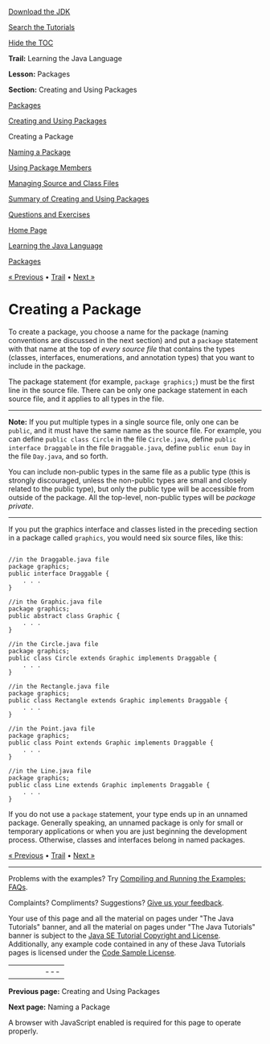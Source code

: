 [Download
the JDK](http://java.sun.com/javase/6/download.jsp)
  
[Search the
Tutorials](../../search.html)
  
[Hide the TOC](javascript:toggleLeft())

**Trail:** Learning the Java Language
  
**Lesson:** Packages
  
**Section:** Creating and Using Packages

[Packages](index.html)

[Creating and Using Packages](packages.html)

Creating a Package

[Naming a Package](namingpkgs.html)

[Using Package Members](usepkgs.html)

[Managing Source and Class Files](managingfiles.html)

[Summary of Creating and Using Packages](summary-package.html)

[Questions and Exercises](QandE/packages-questions.html)

[Home Page](../../index.html)
>
[Learning the Java Language](../index.html)
>
[Packages](index.html)

[« Previous](packages.html) • [Trail](../TOC.html) • [Next »](namingpkgs.html)

# Creating a Package

To create a package, you choose a name for the package (naming conventions are discussed in
the next section) and put a `package` statement with that name at the top of *every source file* that
contains the types (classes, interfaces, enumerations, and annotation types) that you want to include in the package.

The package statement (for example, `package graphics;`) must be the first line in the source file. There can be
only one package statement in each source file, and it applies to all types in the file.

---

**Note:** If you put multiple types in a single source file, only one can be `public`,
and it must have the same name as the source file. For example, you can define
`public class Circle`  in the file `Circle.java`, define `public interface Draggable`
in the file `Draggable.java`, define `public enum Day` in the file `Day.java`, and so forth.

You can include non-public types in the same file as a public type
(this is strongly discouraged, unless the non-public types are small and closely
related to the public type), but only the public type
will be accessible from outside of the package. All the top-level, non-public types will be *package private*.

---

If you put the graphics interface and classes listed in the preceding section in a package called `graphics`,
you would need six source files, like this:

```

//in the Draggable.java file
package graphics;
public interface Draggable {
    . . .
}

//in the Graphic.java file
package graphics;
public abstract class Graphic {
    . . .
}

//in the Circle.java file
package graphics;
public class Circle extends Graphic implements Draggable {
    . . .
}

//in the Rectangle.java file
package graphics;
public class Rectangle extends Graphic implements Draggable {
    . . .
}

//in the Point.java file
package graphics;
public class Point extends Graphic implements Draggable {
    . . .
}

//in the Line.java file
package graphics;
public class Line extends Graphic implements Draggable {
    . . .
}

```

If you do not use a `package` statement, your type
ends up in an unnamed package. Generally speaking, an unnamed package
is only for small or temporary applications or when you are just
beginning the development process.
Otherwise, classes and interfaces belong
in named packages.

[« Previous](packages.html)
•
[Trail](../TOC.html)
•
[Next »](namingpkgs.html)

---

Problems with the examples? Try [Compiling and Running
the Examples: FAQs](../../information/run-examples.html).
  
Complaints? Compliments? Suggestions? [Give
us your feedback](http://download.oracle.com/javase/feedback.html).

Your use of this page and all the material on pages under "The Java Tutorials" banner,
and all the material on pages under "The Java Tutorials" banner is subject to the [Java SE Tutorial Copyright
and License](../../information/license.html).
Additionally, any example code contained in any of these Java
Tutorials pages is licensed under the
[Code
Sample License](http://developers.sun.com/license/berkeley_license.html).

|  |  |  |  |  |
| --- | --- | --- | --- | --- |
| |  |  | | --- | --- | | duke image | Oracle logo | | [About Oracle](http://www.oracle.com/us/corporate/index.html) | [Oracle Technology Network](http://www.oracle.com/technology/index.html) | [Terms of Service](https://www.samplecode.oracle.com/servlets/CompulsoryClickThrough?type=TermsOfService) | Copyright © 1995, 2011 Oracle and/or its affiliates. All rights reserved. |

**Previous page:** Creating and Using Packages
  
**Next page:** Naming a Package




A browser with JavaScript enabled is required for this page to operate properly.